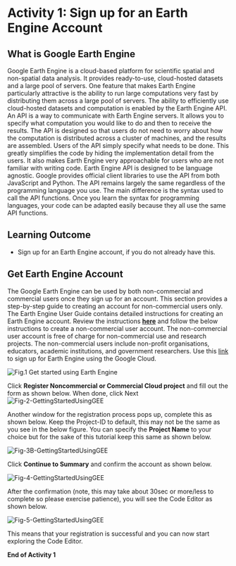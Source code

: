 # Activity 1: Sign up for an Earth Engine Account

## What is Google Earth Engine
Google Earth Engine is a cloud-based platform for scientific spatial and non-spatial data analysis. It provides ready-to-use, cloud-hosted datasets and a large pool of servers. 
One feature that makes Earth Engine particularly attractive is the ability to run large computations very fast by distributing them across a large pool of servers.
The ability to efficiently use cloud-hosted datasets and computation is enabled by the Earth Engine API. An API is a way to communicate with Earth Engine servers. 
It allows you to specify what computation you would like to do and then to receive the results. The API is designed so that users do not need to worry about how 
the computation is distributed across a cluster of machines, and the results are assembled. Users of the API simply specify what needs to be done. 
This greatly simplifies the code by hiding the implementation detail from the users. It also makes Earth Engine very approachable for users who are not familiar with writing code.
Earth Engine API is designed to be language agnostic. Google provides official client libraries to use the API from both JavaScript and Python. 
The API remains largely the same regardless of the programming language you use. The main difference is the syntax used to call the API functions. 
Once you learn the syntax for programming languages, your code can be adapted easily because they all use the same API functions.



## Learning Outcome
- Sign up for an Earth Engine account, if you do not already have this.


## Get Earth Engine Account
The Google Earth Engine can be used by both non-commercial and commercial users once they sign up for an account. 
This section provides a step-by-step guide to creating an account for non-commercial users only. The Earth Engine User Guide contains detailed instructions for creating an Earth Engine account.  Review the instructions [<u>**here**</u>](https://developers.google.com/earth-engine/guides/access) and follow the below instructions 
to create a non-commercial user account. The non-commercial user account is free of charge for non-commercial use and research projects. 
The non-commercial users include non-profit organisations, educators, academic institutions, and government researchers. 
Use this [link](https://code.earthengine.google.com/register) to sign up for Earth Engine using the Google Cloud.

![Fig.1 Get started using Earth Engine](https://github.com/user-attachments/assets/14ebe612-cf99-4771-8c98-2185058d0cc1) <br>

Click **Register Noncommercial or Commercial Cloud project** and fill out the form as shown below. When done, click Next 
![Fig-2-GettingStartedUsingGEE](https://github.com/user-attachments/assets/8a61ef30-e78a-46ce-ab55-5bc274783a52)

Another window for the registration process pops up, complete this as shown below. Keep the Project-ID to default, this may not be the same as you see in the below figure.
You can specify the **Project Name** to your choice but for the sake of this tutorial keep this same as shown below.

![Fig-3B-GettingStartedUsingGEE](https://github.com/user-attachments/assets/07b8c14c-49fb-42df-ba43-2bb67e97993d)

Click **Continue to Summary** and confirm the account as shown below.

![Fig-4-GettingStartedUsingGEE](https://github.com/user-attachments/assets/ac004e61-de9b-41be-8fbe-467597913ab8)

After the confirmation (note, this may take about 30sec or more/less to complete so please exercise patience), you will see the Code Editor as shown below. 

![Fig-5-GettingStartedUsingGEE](https://github.com/user-attachments/assets/2bb366e4-8494-4e65-8cab-453fe14e83e9)


This means that your registration is successful and you can now start exploring the Code Editor. 

**End of Activity 1**





